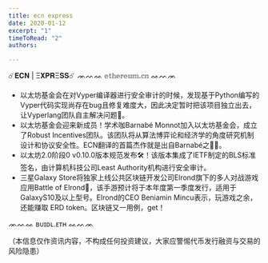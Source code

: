 ```yaml
---
title: ecn express
date: 2020-01-12
excerpt: "1"
timeToRead: "2"
authors: 

---
```

☄️𝐄𝐂𝐍 | Ξ𝐗𝐏𝐑Ξ𝐒𝐒☄️
ᨏᨓᨐ 𝕖𝕥𝕙𝕖𝕣𝕖𝕦𝕞.𝕔𝕟 ᨐᨓᨏ

* 以太坊基金会在对Vyper编译器进行安全审计的时候，发现基于Python编写的Vyper代码实现尚存在bug且修复难度大，因此决定暂时把该项目独立出去，让Vyperlang团队自主解决问题🧗。</font>   
* 以太坊基金会迎来新成员！学术咖Barnabé Monnot加入以太坊基金会，成立了Robust Incentives团队。该团队将从算法博弈论和经济学的角度研究机制设计和协议安全性。ECN翻译的首篇杰作就是出自Barnabé之手🏻。   
* 以太坊2.0阶段0 v0.10.0版本规范发布🛠！该版本集成了IETF制定的BLS标准签名，由计算机科技公司Least Authority机构进行安全审计。   
* 三星Galaxy Store将独家上线公共区块链开发公司Elrond旗下的多人对战游戏应用Battle of Elrond🥊，该手游预计将于本年度第一季度发行，适用于GalaxyS10及以上型号。Elrond的CEO Beniamin Mincu表示，玩游戏之余，还能赚取 ERD token。区块链又一用例，get！

ᨏᨓᨐ ʙᴜɪᴅʟ.ᴇᴛʜ ᨐᨓᨏ

（本信息仅作资讯内容，不构成任何投资建议，大家应警惕代币发行融资与交易的风险隐患）